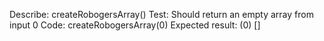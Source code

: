 Describe: createRobogersArray()
Test: Should return an empty array from input 0
Code: createRobogersArray(0)
Expected result: (0) []
